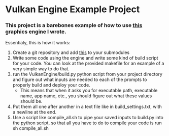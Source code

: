 # Vulkan Engine Example Project
### This project is a barebones example of how to use [this](https://github.com/bmpringle/VulkanEngine) graphics engine I wrote.
Essentialy, this is how it works:
1. Create a git repository and add [this](https://github.com/bmpringle/VulkanEngine) to your submodules
2. Write some code using the engine and write some kind of build script for your code. You can look at the provided makefile for an example of a very simple way to do that.
3. run the VulkanEngine/build.py python script from your project directory and figure out what inputs are needed to each of the prompts to properly build and deploy your code.
    - This means that when it asks you for executable path, executable name, app name, etc., you should figure out what these values should be.
4. Put them all one after another in a text file like in build_settings.txt, with a newline at the end.
5. Use a script like compile_all.sh to pipe your saved inputs to build.py into the python script, so that all you have to do to compile your code is run sh compile_all.sh